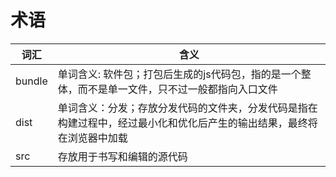 # 术语

|词汇| 含义|
|----|----|
|bundle|单词含义: 软件包；打包后生成的js代码包，指的是一个整体，而不是单一文件，只不过一般都指向入口文件|
|dist|单词含义：分发；存放分发代码的文件夹，分发代码是指在构建过程中，经过最小化和优化后产生的输出结果，最终将在浏览器中加载|
|src|存放用于书写和编辑的源代码|

## 
